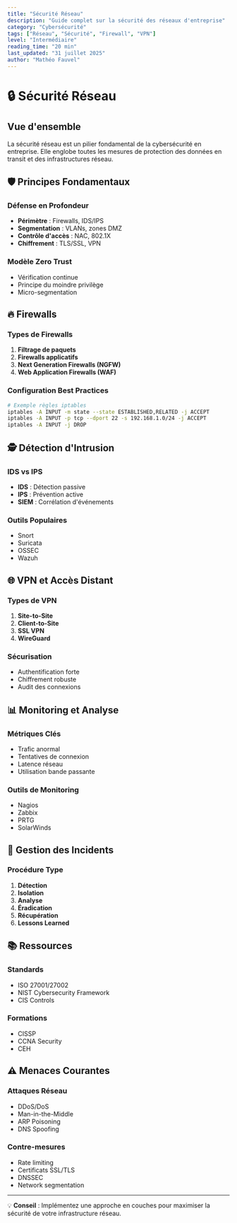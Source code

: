 ```yaml
---
title: "Sécurité Réseau"
description: "Guide complet sur la sécurité des réseaux d'entreprise"
category: "Cybersécurité"
tags: ["Réseau", "Sécurité", "Firewall", "VPN"]
level: "Intermédiaire"
reading_time: "20 min"
last_updated: "31 juillet 2025"
author: "Mathéo Fauvel"
---
```


# 🔒 Sécurité Réseau

## Vue d'ensemble

La sécurité réseau est un pilier fondamental de la cybersécurité en entreprise. Elle englobe toutes les mesures de protection des données en transit et des infrastructures réseau.

## 🛡️ Principes Fondamentaux

### Défense en Profondeur
- **Périmètre** : Firewalls, IDS/IPS
- **Segmentation** : VLANs, zones DMZ
- **Contrôle d'accès** : NAC, 802.1X
- **Chiffrement** : TLS/SSL, VPN

### Modèle Zero Trust
- Vérification continue
- Principe du moindre privilège
- Micro-segmentation

## 🔥 Firewalls

### Types de Firewalls
1. **Filtrage de paquets**
2. **Firewalls applicatifs**
3. **Next Generation Firewalls (NGFW)**
4. **Web Application Firewalls (WAF)**

### Configuration Best Practices
```bash
# Exemple règles iptables
iptables -A INPUT -m state --state ESTABLISHED,RELATED -j ACCEPT
iptables -A INPUT -p tcp --dport 22 -s 192.168.1.0/24 -j ACCEPT
iptables -A INPUT -j DROP
```

## 🕵️ Détection d'Intrusion

### IDS vs IPS
- **IDS** : Détection passive
- **IPS** : Prévention active
- **SIEM** : Corrélation d'événements

### Outils Populaires
- Snort
- Suricata
- OSSEC
- Wazuh

## 🌐 VPN et Accès Distant

### Types de VPN
1. **Site-to-Site**
2. **Client-to-Site**
3. **SSL VPN**
4. **WireGuard**

### Sécurisation
- Authentification forte
- Chiffrement robuste
- Audit des connexions

## 📊 Monitoring et Analyse

### Métriques Clés
- Trafic anormal
- Tentatives de connexion
- Latence réseau
- Utilisation bande passante

### Outils de Monitoring
- Nagios
- Zabbix
- PRTG
- SolarWinds

## 🚨 Gestion des Incidents

### Procédure Type
1. **Détection**
2. **Isolation**
3. **Analyse**
4. **Éradication**
5. **Récupération**
6. **Lessons Learned**

## 📚 Ressources

### Standards
- ISO 27001/27002
- NIST Cybersecurity Framework
- CIS Controls

### Formations
- CISSP
- CCNA Security
- CEH

## ⚠️ Menaces Courantes

### Attaques Réseau
- DDoS/DoS
- Man-in-the-Middle
- ARP Poisoning
- DNS Spoofing

### Contre-mesures
- Rate limiting
- Certificats SSL/TLS
- DNSSEC
- Network segmentation

---

💡 **Conseil** : Implémentez une approche en couches pour maximiser la sécurité de votre infrastructure réseau.